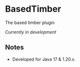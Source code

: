 # BasedTimber

The based timber plugin

_Currently in development_

## Notes

- Developed for Java 17 & 1.20.x.